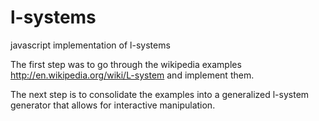 l-systems
=========

javascript implementation of l-systems

The first step was to go through the wikipedia examples http://en.wikipedia.org/wiki/L-system and implement them.

The next step is to consolidate the examples into a generalized l-system generator that allows for interactive manipulation.

